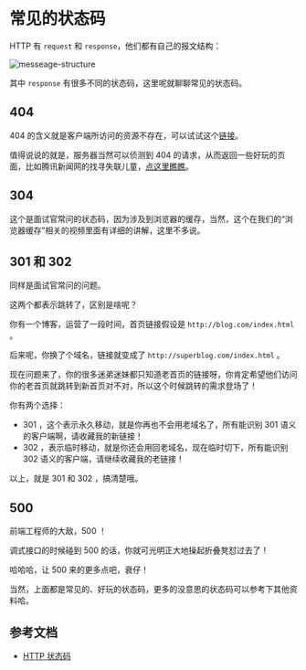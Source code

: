 # 常见的状态码

HTTP 有 `request` 和 `response`，他们都有自己的报文结构：

![messeage-structure](http://coding.imweb.io/img/p6/http-message-structure.jpg)

其中 `response` 有很多不同的状态码，这里呢就聊聊常见的状态码。

## 404

404 的含义就是客户端所访问的资源不存在，可以试试这个[链接](http://codeing.imweb.io/hhhh)。

值得说说的就是，服务器当然可以侦测到 404 的请求，从而返回一些好玩的页面，比如腾讯新闻网的找寻失联儿童，[点这里瞧瞧](http://www.qq.com/babygohome/?pgv_ref=404)。

## 304

这个是面试官常问的状态码，因为涉及到浏览器的缓存，当然，这个在我们的“浏览器缓存”相关的视频里面有详细的讲解，这里不多说。

## 301 和 302

同样是面试官常问的问题。

这两个都表示跳转了，区别是啥呢？

你有一个博客，运营了一段时间，首页链接假设是 `http://blog.com/index.html` 。

后来呢，你换了个域名，链接就变成了 `http://superblog.com/index.html` 。

现在问题来了，你的很多迷弟迷妹都只知道老首页的链接呀，你肯定希望他们访问你的老首页就跳转到新首页对不对，所以这个时候跳转的需求登场了！

你有两个选择：

- 301 ，这个表示永久移动，就是你再也不会用老域名了，所有能识别 301 语义的客户端啊，请收藏我的新链接！
- 302 ，表示临时移动，就是你还会用回老域名，现在临时切下，所有能识别 302 语义的客户端，请继续收藏我的老链接！

以上，就是 301 和 302 ，搞清楚哦。

## 500

前端工程师的大敌，500 ！

调式接口的时候碰到 500 的话，你就可光明正大地操起折叠凳怼过去了！

哈哈哈，让 500 来的更多点吧，衰仔！

当然，上面都是常见的、好玩的状态码，更多的没意思的状态码可以参考下其他资料哈。

## 参考文档

- [HTTP 状态码](http://www.runoob.com/http/http-status-codes.html)